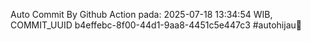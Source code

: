 Auto Commit By Github Action pada: 2025-07-18 13:34:54 WIB, COMMIT_UUID b4effebc-8f00-44d1-9aa8-4451c5e447c3 #autohijau🗿
